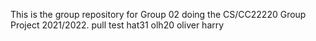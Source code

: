 This is the group repository for Group 02 doing the CS/CC22220 Group Project 2021/2022. 
pull test
hat31
olh20
oliver
harry